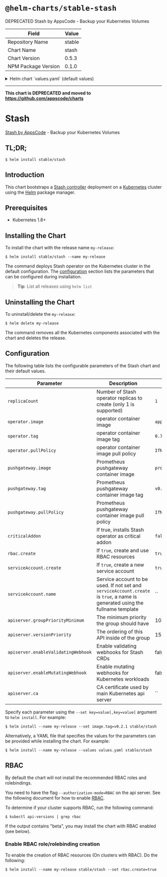 # `@helm-charts/stable-stash`

DEPRECATED Stash by AppsCode - Backup your Kubernetes Volumes

| Field               | Value  |
| ------------------- | ------ |
| Repository Name     | stable |
| Chart Name          | stash  |
| Chart Version       | 0.5.3  |
| NPM Package Version | 0.1.0  |

<details>

<summary>Helm chart `values.yaml` (default values)</summary>

```yaml
# Default values for stash.
# This is a YAML-formatted file.
# Declare variables to be passed into your templates.
replicaCount: 1
operator:
  image: appscode/stash
  tag: 0.7.0-rc.1
pushgateway:
  image: prom/pushgateway
  tag: v0.4.0
## Optionally specify an array of imagePullSecrets.
## Secrets must be manually created in the namespace.
## ref: https://kubernetes.io/docs/concepts/containers/images/#specifying-imagepullsecrets-on-a-pod
##
# imagePullSecrets:
#   - name: myRegistryKeySecretName
## Specify a imagePullPolicy
## ref: http://kubernetes.io/docs/user-guide/images/#pre-pulling-images
##
imagePullPolicy: IfNotPresent
## Installs Stash operator as critical addon
## https://kubernetes.io/docs/tasks/administer-cluster/guaranteed-scheduling-critical-addon-pods/
criticalAddon: false

## Install Default RBAC roles and bindings
rbac:
  # Specifies whether RBAC resources should be created
  create: true

serviceAccount:
  # Specifies whether a ServiceAccount should be created
  create: true
  # The name of the ServiceAccount to use.
  # If not set and create is true, a name is generated using the fullname template
  name:

apiserver:
  # groupPriorityMinimum is the minimum priority the group should have. Please see
  # https://github.com/kubernetes/kube-aggregator/blob/release-1.9/pkg/apis/apiregistration/v1beta1/types.go#L58-L64
  # for more information on proper values of this field.
  groupPriorityMinimum: 10000
  # versionPriority is the ordering of this API inside of the group. Please see
  # https://github.com/kubernetes/kube-aggregator/blob/release-1.9/pkg/apis/apiregistration/v1beta1/types.go#L66-L70
  # for more information on proper values of this field
  versionPriority: 15
  # enableAdmissionWebhook is used to configure apiserver as ValidationWebhook for Voyager CRDs
  enableAdmissionWebhook: false
  # CA certificate used by main Kubernetes api server
  ca:
```

</details>

---

**This chart is DEPRECATED and moved to https://github.com/appscode/charts**

# Stash

[Stash by AppsCode](https://github.com/appscode/stash) - Backup your Kubernetes Volumes

## TL;DR;

```console
$ helm install stable/stash
```

## Introduction

This chart bootstraps a [Stash controller](https://github.com/appscode/stash) deployment on a [Kubernetes](http://kubernetes.io) cluster using the [Helm](https://helm.sh) package manager.

## Prerequisites

- Kubernetes 1.8+

## Installing the Chart

To install the chart with the release name `my-release`:

```console
$ helm install stable/stash --name my-release
```

The command deploys Stash operator on the Kubernetes cluster in the default configuration. The [configuration](#configuration) section lists the parameters that can be configured during installation.

> **Tip**: List all releases using `helm list`

## Uninstalling the Chart

To uninstall/delete the `my-release`:

```console
$ helm delete my-release
```

The command removes all the Kubernetes components associated with the chart and deletes the release.

## Configuration

The following table lists the configurable parameters of the Stash chart and their default values.

| Parameter                           | Description                                                                                                                   | Default            |
| ----------------------------------- | ----------------------------------------------------------------------------------------------------------------------------- | ------------------ |
| `replicaCount`                      | Number of Stash operator replicas to create (only 1 is supported)                                                             | `1`                |
| `operator.image`                    | operator container image                                                                                                      | `appscode/stash`   |
| `operator.tag`                      | operator container image tag                                                                                                  | `0.7.0-rc.1`       |
| `operator.pullPolicy`               | operator container image pull policy                                                                                          | `IfNotPresent`     |
| `pushgateway.image`                 | Prometheus pushgateway container image                                                                                        | `prom/pushgateway` |
| `pushgateway.tag`                   | Prometheus pushgateway container image tag                                                                                    | `v0.4.0`           |
| `pushgateway.pullPolicy`            | Prometheus pushgateway container image pull policy                                                                            | `IfNotPresent`     |
| `criticalAddon`                     | If true, installs Stash operator as critical addon                                                                            | `false`            |
| `rbac.create`                       | If `true`, create and use RBAC resources                                                                                      | `true`             |
| `serviceAccount.create`             | If `true`, create a new service account                                                                                       | `true`             |
| `serviceAccount.name`               | Service account to be used. If not set and `serviceAccount.create` is `true`, a name is generated using the fullname template | ``                 |
| `apiserver.groupPriorityMinimum`    | The minimum priority the group should have                                                                                    | 10000              |
| `apiserver.versionPriority`         | The ordering of this API inside of the group                                                                                  | 15                 |
| `apiserver.enableValidatingWebhook` | Enable validating webhooks for Stash CRDs                                                                                     | false              |
| `apiserver.enableMutatingWebhook`   | Enable mutating webhooks for Kubernetes workloads                                                                             | false              |
| `apiserver.ca`                      | CA certificate used by main Kubernetes api server                                                                             | ``                 |

Specify each parameter using the `--set key=value[,key=value]` argument to `helm install`. For example:

```console
$ helm install --name my-release --set image.tag=v0.2.1 stable/stash
```

Alternatively, a YAML file that specifies the values for the parameters can be provided while
installing the chart. For example:

```console
$ helm install --name my-release --values values.yaml stable/stash
```

## RBAC

By default the chart will not install the recommended RBAC roles and rolebindings.

You need to have the flag `--authorization-mode=RBAC` on the api server. See the following document for how to enable [RBAC](https://kubernetes.io/docs/admin/authorization/rbac/).

To determine if your cluster supports RBAC, run the following command:

```console
$ kubectl api-versions | grep rbac
```

If the output contains "beta", you may install the chart with RBAC enabled (see below).

### Enable RBAC role/rolebinding creation

To enable the creation of RBAC resources (On clusters with RBAC). Do the following:

```console
$ helm install --name my-release stable/stash --set rbac.create=true
```
